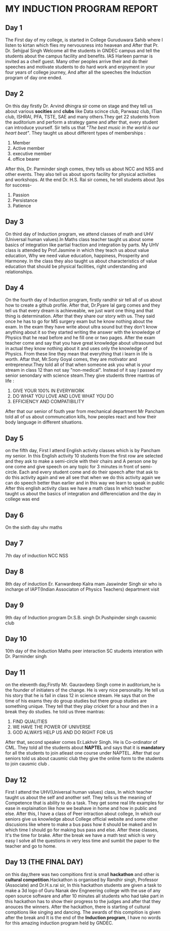 # MY INDUCTION PROGRAM REPORT
## Day 1
The First day of my college, is started in College Guruduwara Sahib where I listen to kirtan which flies my nervousness into heavean and After that Pr. Dr. Sehijpal Singh Welcome all the students in GNDEC campus and tell the students about the campus facility and benefits. IAS Harleen parmar is invited as a cheif guest. Many other peoples arrive their  and do their speeches and motivate students to do hard work and enjoyment in your four years of college journey, And after all the speeches the Induction program of day one ended.
## Day 2
On this day firstly Dr. Arvind dhingra sir come on stage and they tell us about various **socities** and **clubs** like Data scince club, Parwaaz club, ITian club, ISHRAI, PFA, TSTE, SAE and many others.They get 22 students from the auditorium and perform a strategy game and after that, every student can introduce yourself. Sir tells us that *"The best music in the world is our heart beat"*.
They taught us about different types of memberships :
1. Member
2. Active member
3. executive member
4. office bearer
   
After this, Dr. Parminder singh comes, they tells us about NCC and NSS and other events. They also tell us about sports facility for physical activities and workshops. At the end Dr. H.S. Rai sir comes, he tell students about 3ps for success-
1. Passion
2. Persistance
3. Patience
## Day 3
On third day of Induction program, we attend classes of math and UHV (Universal human values).In Maths class teacher taught us about some basics of 
integration like partial fraction and integration by parts. My UHV class is attended by Prof.Jasmine in which they teach us about value education, Why we need 
value education, happiness, Prosperity and Harmoney. In the class they also taught us about characteristics of value education that should be physical facilities, right
understanding and relationships.
## Day 4
On the fourth day of Induction program, firstly randhir sir tell all of us about how to create a github profile. After that, Dr.Pyare lal garg comes and they tell us that every dream is achieveable, we just want one thing and that thing is determination. After that they share our story with us. They said once he has to go for MS surgery exam but he know nothing about the exam. In the exam they have write about ultra sound but they don't know anything about it so they started writing the answer with the knowledge of Physics that he read before and he fill one or two pages. After the exam teacher come and say that you have great knowledge about ultrasound but in actual they know nothing about it and uses only the knowledge of Physics. From these line they  mean that everything that i learn in life is worth. Aftar that, Mr.Sony Goyal comes, they are motivator and entrepreneur.They told all of that when someone ask you what is your stream in class 12 than not say "non-medical". Instead of it say I passed my senior senondary with science steam.They give students three mantras of life :
1. GIVE YOUR 100% IN EVERYWORK
2. DO WHAT YOU LOVE AND LOVE WHAT YOU DO
3. EFFICIENCY AND COMPATIBILITY

After that our senior of fouth year from mechanical department Mr Pancham told all of us about communcation kills, how peoples react and how their body language in different situations.

## Day 5
on the fifth day, First I attend English activity classes which is by Pancham my senior. In this English activity 10 students from the first row are selected and they ask to make a semi-circle with their chairs and A person one by one come and give speech on any topic for 3 minutes in front of semi-circle. Each and every student come and do their speech after that ask to do this activity again and we all see that when we do this activity again we can do speech better than earlier and in this way we learn to speak in public After this english activity class we have a math class In which teacher taught us about the basics of integration and differenciation and the day in college was end
## Day 6
On the sixth day
uhv
maths
## Day 7
7th day of induction
NCC
NSS

## Day 8
8th day of induction
Er. Kanwardeep Kalra mam
Jaswinder Singh sir who is incharge of IAPT(Indian Associaton of Physics Teachers)
department visit

## Day 9
9th day of Induction program
Dr.S.B. singh
Dr.Pushpinder singh
causmic club
## Day 10
10th day of the Induction
Maths 
peer interaction
SC students interation with Dr. Parminder singh
## Day 11
on the eleventh day,Firstly Mr. Gauravdeep Singh come in auditorium,he is the founder of initiaters of the change. He is very nice personality. He tell us his story that he is fail in class 12 in science stream. He says that on the time of his exams they do group studies but there group studies are something unique. They tell that they play cricket for a hour and then in a break they do studies. he told us three mantras:

1. FIND QUALITIES
2. WE HAVE THE POWER OF UNIVERSE
3. GOD ALWAYS HELP US AND DO RIGHT FOR US

After that, second speaker comes Er.Lakhvir Singh. He is Co-ordinator of CML. They told all the students
about **NAPTEL** and says that it is **mandatory** for all the students to join atleast one course under NAPTEL. After that our seniors told us about causmic club they give the online form to the students to join causmic club .
## Day 12
First I attend the UHV(Universal human values) class, In which teacher taught us about the self and another self. They tells us the meaning of Competence that is ability to do a task. They get some real life examples for ease in explaination like how we beahave in home and how in public and else. After this, I have a class of Peer intraction about college, In which our seniors give us knowledge about College official website and some other discusions like where to make a bus pass how it should be maked and In which time I should go for making bus pass and else. After these classes, It's the time for brake. After the break we have a math test which is very easy I solve all the questions in very less time and sumbit the paper to the teacher and go to home.
## Day 13 (THE FINAL DAY)
on this day,there was two compitions first is small **hackathon** and other is **cultural competition**.Hackathon is organised by Randhir singh, Professor (Associate) and Dr.H.s.rai sir, In this hackathon students are given a task to make a 3d logo of Guru Nanak dev Engneering college with the use of any open source software and after 10 minutes all students who had take part in this hackathon has to show their progress to the judges and after that they anouces the winners. After the hackathon, there is starting of cultural compitions like singing and dancing. The awards of this compition is given after the break and It is the end of the **Induction program**, I have no words for this amazing induction program held by GNDEC.
